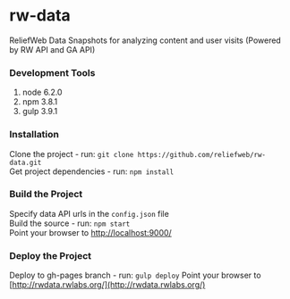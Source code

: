 # rw-data 

ReliefWeb Data Snapshots for analyzing content and user visits (Powered by RW API and GA API)

### Development Tools   
1. node 6.2.0           
2. npm 3.8.1           
3. gulp 3.9.1           

### Installation  
Clone the project - run: `git clone https://github.com/reliefweb/rw-data.git`  
Get project dependencies - run: `npm install`    

### Build the Project  
Specify data API urls in the `config.json` file    
Build the source - run: `npm start`           
Point your browser to [http://localhost:9000/](http://localhost:9000/)            

### Deploy the Project  
Deploy to gh-pages branch - run: `gulp deploy`
Point your browser to [http://rwdata.rwlabs.org/](http://rwdata.rwlabs.org/)
